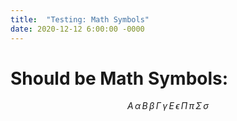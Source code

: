 ```yaml
---
title:  "Testing: Math Symbols"
date: 2020-12-12 6:00:00 -0000
---
```

# Should be Math Symbols:

$$ A\,\alpha\,B\,\beta\,\Gamma\,\gamma\,E\,\epsilon\,\Pi\,\pi\,\Sigma\,\sigma $$
